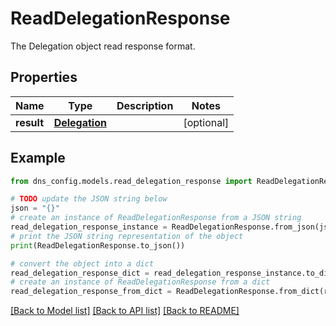 # ReadDelegationResponse

The Delegation object read response format.

## Properties

Name | Type | Description | Notes
------------ | ------------- | ------------- | -------------
**result** | [**Delegation**](Delegation.md) |  | [optional] 

## Example

```python
from dns_config.models.read_delegation_response import ReadDelegationResponse

# TODO update the JSON string below
json = "{}"
# create an instance of ReadDelegationResponse from a JSON string
read_delegation_response_instance = ReadDelegationResponse.from_json(json)
# print the JSON string representation of the object
print(ReadDelegationResponse.to_json())

# convert the object into a dict
read_delegation_response_dict = read_delegation_response_instance.to_dict()
# create an instance of ReadDelegationResponse from a dict
read_delegation_response_from_dict = ReadDelegationResponse.from_dict(read_delegation_response_dict)
```
[[Back to Model list]](../README.md#documentation-for-models) [[Back to API list]](../README.md#documentation-for-api-endpoints) [[Back to README]](../README.md)


